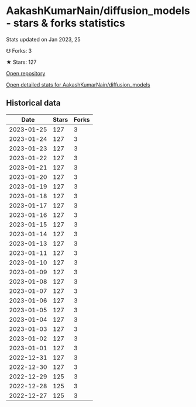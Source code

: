 # AakashKumarNain/diffusion_models - stars & forks statistics

Stats updated on Jan 2023, 25

☋ Forks: 3

★ Stars: 127

[Open repository](https://github.com/AakashKumarNain/diffusion_models)

[Open detailed stats for AakashKumarNain/diffusion_models](https://reviewgithub.com/rep/AakashKumarNain/diffusion_models)

## Historical data
| Date | Stars | Forks |
|------|-------|-------|
| 2023-01-25 | 127 | 3 | 
| 2023-01-24 | 127 | 3 | 
| 2023-01-23 | 127 | 3 | 
| 2023-01-22 | 127 | 3 | 
| 2023-01-21 | 127 | 3 | 
| 2023-01-20 | 127 | 3 | 
| 2023-01-19 | 127 | 3 | 
| 2023-01-18 | 127 | 3 | 
| 2023-01-17 | 127 | 3 | 
| 2023-01-16 | 127 | 3 | 
| 2023-01-15 | 127 | 3 | 
| 2023-01-14 | 127 | 3 | 
| 2023-01-13 | 127 | 3 | 
| 2023-01-11 | 127 | 3 | 
| 2023-01-10 | 127 | 3 | 
| 2023-01-09 | 127 | 3 | 
| 2023-01-08 | 127 | 3 | 
| 2023-01-07 | 127 | 3 | 
| 2023-01-06 | 127 | 3 | 
| 2023-01-05 | 127 | 3 | 
| 2023-01-04 | 127 | 3 | 
| 2023-01-03 | 127 | 3 | 
| 2023-01-02 | 127 | 3 | 
| 2023-01-01 | 127 | 3 | 
| 2022-12-31 | 127 | 3 | 
| 2022-12-30 | 127 | 3 | 
| 2022-12-29 | 125 | 3 | 
| 2022-12-28 | 125 | 3 | 
| 2022-12-27 | 125 | 3 | 

